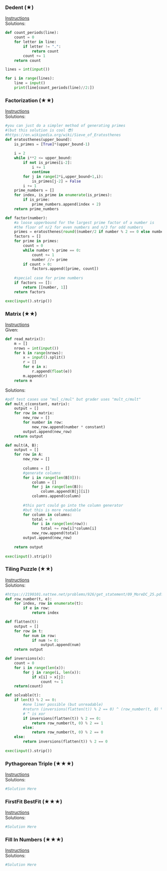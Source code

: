 ### Dedent (★)

[Instructions](https://github.com/isechula/2190101-comprog-grader/blob/main/pdfs/09_NestedLoop/09_NestedLoop_​11.pdf)\
Solutions:

```python
def count_periods(line):
    count = 0
    for letter in line:
        if letter != ".":
            return count
        count += 1
    return count

lines = int(input())

for i in range(lines):
    line = input()
    print(line[count_periods(line)//2:])
```

### Factorization (★★)

[Instructions](https://github.com/isechula/2190101-comprog-grader/blob/main/pdfs/09_NestedLoop/09_NestedLoop_​21.pdf)\
Solutions:

```python
#you can just do a simpler method of generating primes
#(but this solution is cool 😎)
#https://en.wikipedia.org/wiki/Sieve_of_Eratosthenes
def eratosthenes(upper_bound):
    is_primes = [True]*(upper_bound-1)
    
    i = 2
    while i**2 <= upper_bound:
        if not is_primes[i-2]:
            i += 1
            continue
        for j in range(2*i,upper_bound+1,i):
            is_primes[j-2] = False
        i += 1
    prime_numbers = []
    for index, is_prime in enumerate(is_primes):
        if is_prime:
            prime_numbers.append(index + 2)
    return prime_numbers

def factor(number):
    #a loose upperbound for the largest prime factor of a number is
    #the floor of n/2 for even numbers and n/3 for odd numbers
    primes = eratosthenes(round((number/2 if number % 2 == 0 else number/3) - .5))
    factors = []
    for prime in primes:
        count = 0
        while number % prime == 0:
            count += 1
            number //= prime
        if count > 0:
            factors.append([prime, count])
    
    #special case for prime numbers
    if factors == []:
        return [[number, 1]]
    return factors

exec(input().strip())
```

### Matrix (★★)

[Instructions](https://github.com/isechula/2190101-comprog-grader/blob/main/pdfs/09_NestedList/09_NestedList_​22.pdf)\
Given:
```python
def read_matrix():
    m = []
    nrows = int(input())
    for k in range(nrows):
        x = input().split()
        r = []
        for e in x:
            r.append(float(e))
        m.append(r)
    return m
```

Solutions:

```python
#pdf test cases use "mul_c/mul" but grader uses "mult_c/mult"
def mult_c(constant, matrix):
    output = []
    for row in matrix:
        new_row = []
        for number in row:
            new_row.append(number * constant)
        output.append(new_row)
    return output

def mult(A, B):
    output = []
    for row in A:
        new_row = []
        
        columns = []
        #generate columns
        for i in range(len(B[0])):
            column = []
            for j in range(len(B)):
                column.append(B[j][i])
            columns.append(column)
        
        #this part could go into the column generator
        #but this is more readable
        for column in columns:
            total = 0
            for i in range(len(row)):
                total += row[i]*column[i]
            new_row.append(total)
        output.append(new_row)
            
    return output
            
exec(input().strip())
```

### Tiling Puzzle (★★)

[Instructions](https://github.com/isechula/2190101-comprog-grader/blob/main/pdfs/09_NestedList/09_NestedList_​25.pdf)\
Solutions:

```python
#https://2190101.nattee.net/problems/926/get_statement/09_MoreDC_25.pdf
def row_number(t, e):
    for index, row in enumerate(t):
        if e in row:
            return index

def flatten(t):
    output = []
    for row in t:
        for num in row:
            if num != 0:
                output.append(num)
    return output

def inversions(x):
    count = 0
    for i in range(len(x)):
        for j in range(i, len(x)):
            if x[i] > x[j]:
                count += 1
    return(count)

def solvable(t):
    if len(t) % 2 == 0:
        #one liner possible (but unreadable)
        #return (inversions(flatten(t)) % 2 == 0) ^ (row_number(t, 0) % 2 == 0)
        # ^ is xor
        if inversions(flatten(t)) % 2 == 0:
            return row_number(t, 0) % 2 == 1
        else:
            return row_number(t, 0) % 2 == 0
    else:
        return inversions(flatten(t)) % 2 == 0
        
exec(input().strip())

```

### Pythagorean Triple (★★★)

[Instructions](https://github.com/isechula/2190101-comprog-grader/blob/main/pdfs/09_NestedLoop/09_NestedLoop_​31.pdf)\
Solutions:

```python
#Solution Here
```

### FirstFit BestFit (★★★)

[Instructions](https://github.com/isechula/2190101-comprog-grader/blob/main/pdfs/09_NestedList/09_NestedList_​32.pdf)\
Solutions:

```python
#Solution Here
```

### Fill In Numbers (★★★)

[Instructions](https://github.com/isechula/2190101-comprog-grader/blob/main/pdfs/09_NestedList/09_NestedList_​34.pdf)\
Solutions:

```python
#Solution Here
```

